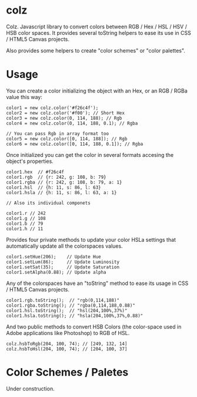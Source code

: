 colz
====

Colz. Javascript library to convert colors between RGB / Hex / HSL / HSV / HSB color spaces. It provides several toString helpers to ease its use in CSS / HTML5 Canvas projects.

Also provides some helpers to create "color schemes" or "color palettes".

Usage
=====

You can create a color initializing the object with an Hex, or an RGB / RGBa value this way:

    color1 = new colz.color('#f26c4f');
    color2 = new colz.color('#f00'); // Short Hex
    color3 = new colz.color(0, 114, 188); // Rgb
    color4 = new colz.color(0, 114, 188, 0.1); // Rgba

    // You can pass Rgb in array format too
    color5 = new colz.color([0, 114, 188]); // Rgb
    color6 = new colz.color([0, 114, 188, 0.1]); // Rgba
    

Once initialized you can get the color in several formats accesing the object's properties.

    color1.hex  // #f26c4f
    color1.rgb  // {r: 242, g: 108, b: 79}
    color1.rgba // {r: 242, g: 108, b: 79, a: 1}
    color1.hsl  // {h: 11, s: 86, l: 63}
    color1.hsla // {h: 11, s: 86, l: 63, a: 1}
    
    // Also its individual componets
    
    color1.r // 242
    color1.g // 108
    color1.b // 79
    color1.h // 11

Provides four private methods to update your color HSLa settings that automatically update all the colorspaces values.

    color1.setHue(206);    // Update Hue
    color1.setLum(86);     // Update Luminosity
    color1.setSat(35);     // Update Saturation
    color1.setAlpha(0.88); // Update alpha
    
Any of the colorspaces have an "toString" method to ease its usage in CSS / HTML5 Canvas projects.

    color1.rgb.toString();  // "rgb(0,114,188)"
    color1.rgba.toString(); // "rgba(0,114,188,0.88)"
    color1.hsl.toString();  // "hsl(204,100%,37%)"
    color1.hsla.toString(); // "hsla(204,100%,37%,0.88)"
    
And two public methods to convert HSB Colors (the color-space used in Adobe applications like Photoshop) to RGB of HSL.

    colz.hsbToRgb(204, 100, 74); // [249, 132, 14]
    colz.hsbToHsl(204, 100, 74); // [204, 100, 37]

Color Schemes / Paletes
=======================

Under construction.
